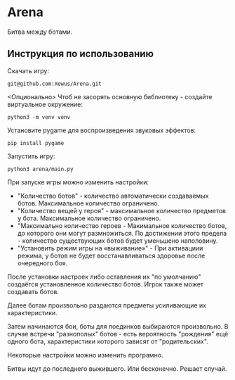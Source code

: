 # Arena

Битва между ботами.

## Инструкция по использованию
Скачать игру:
```
git@github.com:Xewus/Arena.git
```
<Опционально>
Чтоб не засорять основную библиотеку - создайте виртуальное окружение:
```
python3 -m venv venv
```
Установите pygame для воспроизведения звуковых эффектов:
```
pip install pygame
```
Запустить игру:
```
python3 arena/main.py
```


При запуске игры можно изменить настройки:
- "Количество ботов" - количество автоматически создаваемых ботов. Максимальное количество ограничено.
- "Количество вещей у героя" - максимальное количество предметов у бота. Максимальное количество ограничено.
- "Максимально количество героев - Макимальное количество ботов, до которого они могут размножиться. По достижении этого предела - количество существующих ботов будет уменьшено наполовину.
 - "Установить режим игры на «выживание»" - При активациии режима, у ботов не будет восстанавливаться здоровье после очередного боя.
 
После установки настроек либо оставления их "по умолчанию" создаётся установленное количество ботов.
Игрок также может создавать ботов.

Далее ботам произвольно раздаются предметы усиливающие их характеристики.

Затем начинаются бои, боты для поединков выбираются произвольно. В случае встречи "разнополых" ботов - есть вероятность "рождения" ещё одного бота, характеристики которого зависят от "родительских". 

Некоторые настройки можно изменить програмно.

Битвы идут до последнего выжившего. Или бесконечно. Решает случай.
